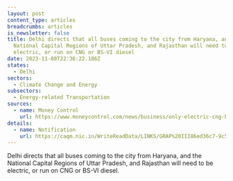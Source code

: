 ```yaml
---
layout: post
content_type: articles
breadcrumbs: articles
is_newsletter: false
title: Delhi directs that all buses coming to the city from Haryana, and the
  National Capital Regions of Uttar Pradesh, and Rajasthan will need to be
  electric, or run on CNG or BS-VI diesel
date: 2023-11-08T22:36:22.186Z
states:
  - Delhi
sectors:
  - Climate Change and Energy
subsectors:
  - Energy-related Transportation
sources:
  - name: Money Control
    url: https://www.moneycontrol.com/news/business/only-electric-cng-bs-vi-diesel-buses-from-haryana-will-be-allowed-to-enter-delhi-from-today-11641571.html
details:
  - name: Notification
    url: https://caqm.nic.in/WriteReadData/LINKS/GRAP%20III86ed36c7-9c50-44f0-9b3b-6bd2fa7da471.pdf
---
```

Delhi directs that all buses coming to the city from Haryana, and the National Capital Regions of Uttar Pradesh, and Rajasthan will need to be electric, or run on CNG or BS-VI diesel.
